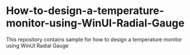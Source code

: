 # How-to-design-a-temperature-monitor-using-WinUI-Radial-Gauge
This repository contains sample for how to design a temperature monitor using WinUI Radial Gauge
